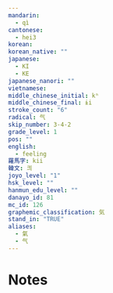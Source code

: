 ```yaml
---
mandarin:
  - qì
cantonese:
  - hei3
korean:
korean_native: ""
japanese:
  - KI
  - KE
japanese_nanori: ""
vietnamese:
middle_chinese_initial: kʰ
middle_chinese_final: ɨi
stroke_count: "6"
radical: 气
skip_number: 3-4-2
grade_level: 1
pos: ""
english:
  - feeling
羅馬字: kii
韓文: 킈
joyo_level: "1"
hsk_level: ""
hanmun_edu_level: ""
danayo_id: 81
mc_id: 126
graphemic_classification: 気
stand_in: "TRUE"
aliases:
  - 氣
  - 气
---
```


# Notes
